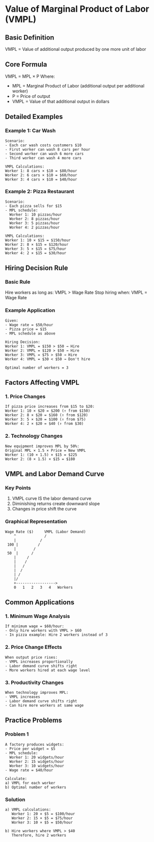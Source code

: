 # Value of Marginal Product of Labor (VMPL)

## Basic Definition
VMPL = Value of additional output produced by one more unit of labor

## Core Formula
VMPL = MPL × P
Where:
- MPL = Marginal Product of Labor (additional output per additional worker)
- P = Price of output
- VMPL = Value of that additional output in dollars

## Detailed Examples

### Example 1: Car Wash
```
Scenario:
- Each car wash costs customers $10
- First worker can wash 8 cars per hour
- Second worker can wash 6 more cars
- Third worker can wash 4 more cars

VMPL Calculations:
Worker 1: 8 cars × $10 = $80/hour
Worker 2: 6 cars × $10 = $60/hour
Worker 3: 4 cars × $10 = $40/hour
```

### Example 2: Pizza Restaurant
```
Scenario:
- Each pizza sells for $15
- MPL schedule:
  Worker 1: 10 pizzas/hour
  Worker 2: 8 pizzas/hour
  Worker 3: 5 pizzas/hour
  Worker 4: 2 pizzas/hour

VMPL Calculations:
Worker 1: 10 × $15 = $150/hour
Worker 2: 8 × $15 = $120/hour
Worker 3: 5 × $15 = $75/hour
Worker 4: 2 × $15 = $30/hour
```

## Hiring Decision Rule

### Basic Rule
Hire workers as long as: VMPL > Wage Rate
Stop hiring when: VMPL = Wage Rate

### Example Application
```
Given:
- Wage rate = $50/hour
- Pizza price = $15
- MPL schedule as above

Hiring Decision:
Worker 1: VMPL = $150 > $50 → Hire
Worker 2: VMPL = $120 > $50 → Hire
Worker 3: VMPL = $75 > $50 → Hire
Worker 4: VMPL = $30 < $50 → Don't hire

Optimal number of workers = 3
```

## Factors Affecting VMPL

### 1. Price Changes
```
If pizza price increases from $15 to $20:
Worker 1: 10 × $20 = $200 (↑ from $150)
Worker 2: 8 × $20 = $160 (↑ from $120)
Worker 3: 5 × $20 = $100 (↑ from $75)
Worker 4: 2 × $20 = $40 (↑ from $30)
```

### 2. Technology Changes
```
New equipment improves MPL by 50%:
Original MPL × 1.5 × Price = New VMPL
Worker 1: (10 × 1.5) × $15 = $225
Worker 2: (8 × 1.5) × $15 = $180
```

## VMPL and Labor Demand Curve

### Key Points
1. VMPL curve IS the labor demand curve
2. Diminishing returns create downward slope
3. Changes in price shift the curve

### Graphical Representation
```
Wage Rate ($)     VMPL (Labor Demand)
    ^             /
    |           /
 100 |         /
    |        /
 50  |      /
    |     /
    |    /
    |   /
    |  /
    | /
    |/
    +------------------>
    0   1   2   3   4   Workers
```

## Common Applications

### 1. Minimum Wage Analysis
```
If minimum wage = $60/hour:
- Only hire workers with VMPL > $60
- In pizza example: Hire 2 workers instead of 3
```

### 2. Price Change Effects
```
When output price rises:
- VMPL increases proportionally
- Labor demand curve shifts right
- More workers hired at each wage level
```

### 3. Productivity Changes
```
When technology improves MPL:
- VMPL increases
- Labor demand curve shifts right
- Can hire more workers at same wage
```

## Practice Problems

### Problem 1
```
A factory produces widgets:
- Price per widget = $5
- MPL schedule:
  Worker 1: 20 widgets/hour
  Worker 2: 15 widgets/hour
  Worker 3: 10 widgets/hour
- Wage rate = $40/hour

Calculate:
a) VMPL for each worker
b) Optimal number of workers
```

### Solution
```
a) VMPL calculations:
   Worker 1: 20 × $5 = $100/hour
   Worker 2: 15 × $5 = $75/hour
   Worker 3: 10 × $5 = $50/hour

b) Hire workers where VMPL > $40
   Therefore, hire 2 workers
```
